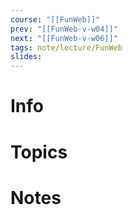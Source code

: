 ```yaml
---
course: "[[FunWeb]]"
prev: "[[FunWeb-v-w04]]"
next: "[[FunWeb-v-w06]]"
tags: note/lecture/FunWeb
slides:
---
```



# Info


# Topics


# Notes